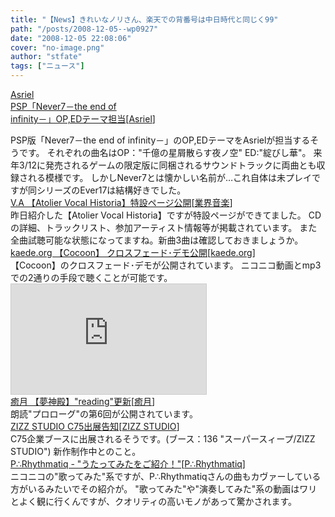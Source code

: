 ```yaml
---
title: "【News】きれいなノリさん、楽天での背番号は中日時代と同じく99"
path: "/posts/2008-12-05--wp0927"
date: "2008-12-05 22:08:06"
cover: "no-image.png"
author: "stfate"
tags: ["ニュース"]
---
```


<style type="text/css">
<!--
p {white-space: pre-wrap};
-->
</style>

<a class="topics" href="http://gmstar.com/psp/never7.html" target="_blank">Asriel PSP「Never7－the end of infinity－」OP,EDテーマ担当</a><span class="junre">[<a href="http://www.asriel.jp/m/" target="_blank">Asriel</a>]</span>
<div class="news">PSP版「Never7－the end of infinity－」のOP,EDテーマをAsrielが担当するそうです。
それぞれの曲名はOP："千億の星屑散らす夜ノ空" ED:"綻びし華"。
来年3/12に発売されるゲームの限定版に同梱されるサウンドトラックに両曲とも収録される模様です。
しかしNever7とは懐かしい名前が…これ自体は未プレイですが同シリーズのEver17は結構好きでした。</div>
<a class="topics" href="http://shop.salburg.com/product/vocalhistoria/" target="_blank">V.A 【Atolier Vocal Historia】特設ページ公開</a><span class="junre">[<a href="" target="_blank">業界音楽</a>]</span>
<div class="news">昨日紹介した【Atolier Vocal Historia】ですが特設ページができてました。
CDの詳細、トラックリスト、参加アーティスト情報等が掲載されています。
また全曲試聴可能な状態になってますね。新曲3曲は確認しておきましょうか。</div>
<a class="topics" href="http://kaede.org/" target="_blank">kaede.org 【Cocoon】 クロスフェード･デモ公開</a><span class="junre">[<a href="http://kaede.org/" target="_blank">kaede.org</a>]</span>
<div class="news">【Cocoon】のクロスフェード･デモが公開されています。
ニコニコ動画とmp3での2通りの手段で聴くことが可能です。
<iframe width="312" height="176" src="http://ext.nicovideo.jp/thumb/sm5456191" scrolling="no" style="border:solid 1px #CCC;" frameborder="0"><a href="http://www.nicovideo.jp/watch/sm5456191">【ニコニコ動画】茶太/mewlistによるコンセプトアルバム『Cocoon』</a></iframe></div>
<a class="topics" href="http://www.team-e.co.jp/sp/yumeshinden/" target="_blank">癒月 【夢神殿】"reading"更新</a><span class="junre">[<a href="http://aonokioku.sakura.ne.jp/" target="_blank">癒月</a>]</span>
<div class="news">朗読"プロローグ"の第6回が公開されています。</div>
<a class="topics" href="http://www.zizz-studio.com/information.php?id=446" target="_blank">ZIZZ STUDIO C75出展告知</a><span class="junre">[<a href="http://www.zizz-studio.com/" target="_blank">ZIZZ STUDIO</a>]</span>
<div class="news">C75企業ブースに出展されるそうです。(ブース：136 "スーパースィープ/ZIZZ STUDIO")
新作制作中とのこと。</div>
<a class="topics" href="http://prq.blog44.fc2.com/" target="_blank">P∴Rhythmatiq - "うたってみたをご紹介！"</a><span class="junre">[<a href="http://prq.blog44.fc2.com/" target="_blank">P∴Rhythmatiq</a>]</span>
<div class="news">ニコニコの"歌ってみた"系ですが、P∴Rhythmatiqさんの曲もカヴァーしている方がいるみたいでその紹介が。
"歌ってみた"や"演奏してみた"系の動画はワリとよく観に行くんですが、クオリティの高いモノがあって驚かされます。</div>
